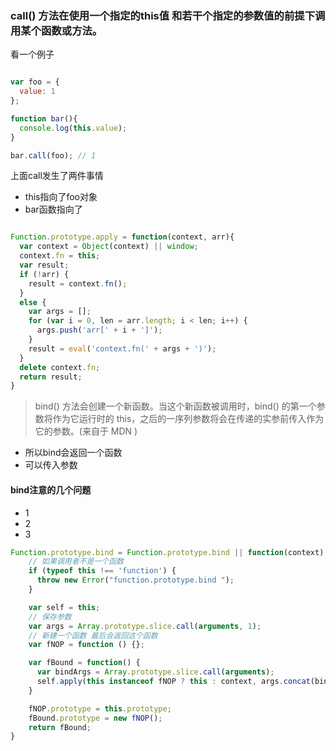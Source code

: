 ### call() 方法在使用一个指定的this值 和若干个指定的参数值的前提下调用某个函数或方法。

看一个例子
```javascript

var foo = {
  value: 1
};

function bar(){
  console.log(this.value);
}

bar.call(foo); // 1
```
上面call发生了两件事情
* this指向了foo对象
* bar函数指向了

```javascript

Function.prototype.apply = function(context, arr){
  var context = Object(context) || window;
  context.fn = this;
  var result;
  if (!arr) {
    result = context.fn();
  }
  else {
    var args = [];
    for (var i = 0, len = arr.length; i < len; i++) {
      args.push('arr[' + i + ']');
    }
    result = eval('context.fn(' + args + ')');
  }
  delete context.fn;
  return result;
}

```

>bind() 方法会创建一个新函数。当这个新函数被调用时，bind() 的第一个参数将作为它运行时的 this，之后的一序列参数将会在传递的实参前传入作为它的参数。(来自于 MDN )


* 所以bind会返回一个函数
* 可以传入参数

#### bind注意的几个问题

* 1
* 2
* 3

```javascript
Function.prototype.bind = Function.prototype.bind || function(context) {
    // 如果调用者不是一个函数
    if (typeof this !== 'function') {
      throw new Error("function.prototype.bind ");
    }

    var self = this;
    // 保存参数
    var args = Array.prototype.slice.call(arguments, 1);
    // 新建一个函数 最后会返回这个函数
    var fNOP = function () {};

    var fBound = function() {
      var bindArgs = Array.prototype.slice.call(arguments);
      self.apply(this instanceof fNOP ? this : context, args.concat(bindArgs));
    }

    fNOP.prototype = this.prototype;
    fBound.prototype = new fNOP();
    return fBound;
}
```
